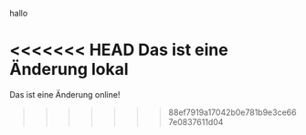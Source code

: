 hallo

<<<<<<< HEAD
Das ist eine Änderung lokal
=======

Das ist eine Änderung online!
>>>>>>> 88ef7919a17042b0e781b9e3ce667e0837611d04
